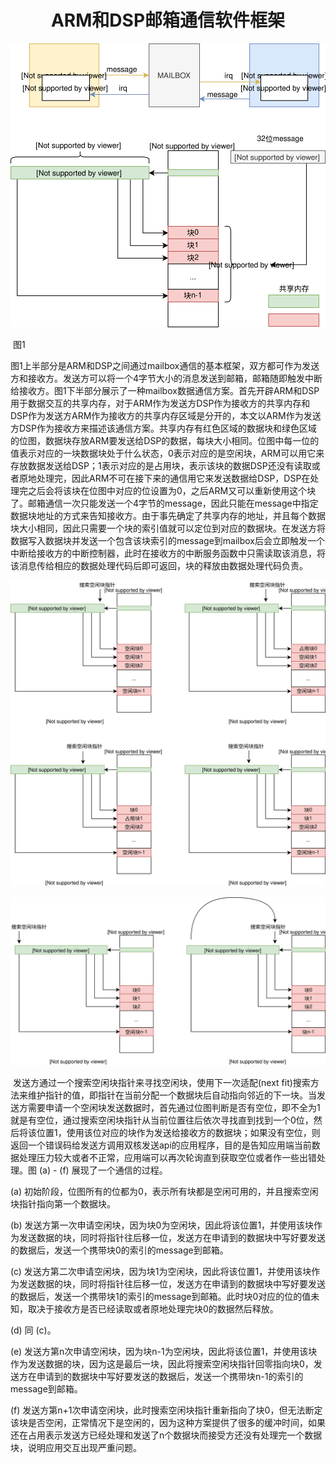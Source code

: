 # <center>ARM和DSP邮箱通信软件框架</center>

![](draw/mailbox1.svg)

​																								图1

​		图1上半部分是ARM和DSP之间通过mailbox通信的基本框架，双方都可作为发送方和接收方。发送方可以将一个4字节大小的消息发送到邮箱，邮箱随即触发中断给接收方。
​		图1下半部分展示了一种mailbox数据通信方案。首先开辟ARM和DSP用于数据交互的共享内存，对于ARM作为发送方DSP作为接收方的共享内存和DSP作为发送方ARM作为接收方的共享内存区域是分开的，本文以ARM作为发送方DSP作为接收方来描述该通信方案。共享内存有红色区域的数据块和绿色区域的位图，数据块存放ARM要发送给DSP的数据，每块大小相同。位图中每一位的值表示对应的一块数据块处于什么状态，0表示对应的是空闲块，ARM可以用它来存放数据发送给DSP；1表示对应的是占用块，表示该块的数据DSP还没有读取或者原地处理完，因此ARM不可在接下来的通信用它来发送数据给DSP，DSP在处理完之后会将该块在位图中对应的位设置为0，之后ARM又可以重新使用这个块了。邮箱通信一次只能发送一个4字节的message，因此只能在message中指定数据块地址的方式来告知接收方。由于事先确定了共享内存的地址，并且每个数据块大小相同，因此只需要一个块的索引值就可以定位到对应的数据块。在发送方将数据写入数据块并发送一个包含该块索引的message到mailbox后会立即触发一个中断给接收方的中断控制器，此时在接收方的中断服务函数中只需读取该消息，将该消息传给相应的数据处理代码后即可返回，块的释放由数据处理代码负责。

![](draw/mailbox2.svg)

![](draw/mailbox3.svg)

​		发送方通过一个搜索空闲块指针来寻找空闲块，使用下一次适配(next fit)搜索方法来维护指针的值，即指针在当前分配一个数据块后自动指向邻近的下一块。当发送方需要申请一个空闲块发送数据时，首先通过位图判断是否有空位，即不全为1就是有空位，通过搜索空闲块指针从当前位置往后依次寻找直到找到一个0位，然后将该位置1，使用该位对应的块作为发送给接收方的数据块；如果没有空位，则返回一个错误码给发送方调用双核发送api的应用程序，目的是告知应用端当前数据处理压力较大或者不正常，应用端可以再次轮询直到获取空位或者作一些出错处理。图 (a) - (f) 展现了一个通信的过程。

(a) 初始阶段，位图所有的位都为0，表示所有块都是空闲可用的，并且搜索空闲块指针指向第一个数据块。

(b) 发送方第一次申请空闲块，因为块0为空闲块，因此将该位置1，并使用该块作为发送数据的块，同时将指针往后移一位，发送方在申请到的数据块中写好要发送的数据后，发送一个携带块0的索引的message到邮箱。

(c) 发送方第二次申请空闲块，因为块1为空闲块，因此将该位置1，并使用该块作为发送数据的块，同时将指针往后移一位，发送方在申请到的数据块中写好要发送的数据后，发送一个携带块1的索引的message到邮箱。此时块0对应的位的值未知，取决于接收方是否已经读取或者原地处理完块0的数据然后释放。

(d) 同 (c)。

(e) 发送方第n次申请空闲块，因为块n-1为空闲块，因此将该位置1，并使用该块作为发送数据的块，因为这是最后一块，因此将搜索空闲块指针回零指向块0，发送方在申请到的数据块中写好要发送的数据后，发送一个携带块n-1的索引的message到邮箱。

(f) 发送方第n+1次申请空闲块，此时搜索空闲块指针重新指向了块0，但无法断定该块是否空闲，正常情况下是空闲的，因为这种方案提供了很多的缓冲时间，如果还在占用表示发送方已经处理和发送了n个数据块而接受方还没有处理完一个数据块，说明应用交互出现严重问题。
